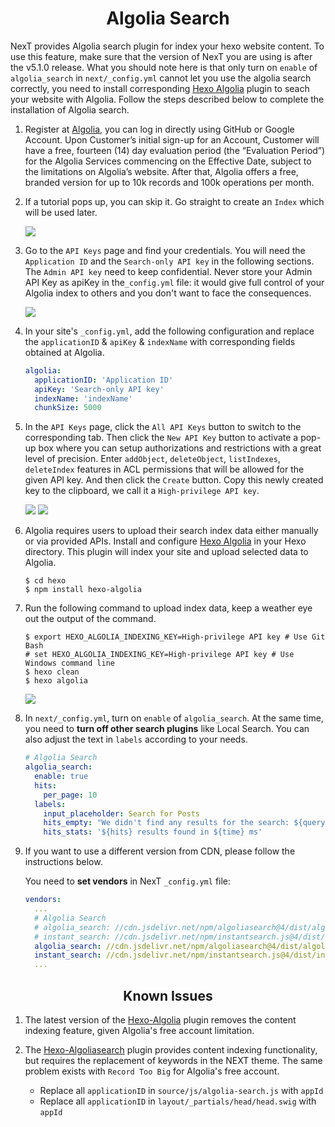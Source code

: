 <h1 align="center">Algolia Search</h1>

NexT provides Algolia search plugin for index your hexo website content. To use this feature, make sure that the version of NexT you are using is after the v5.1.0 release. What you should note here is that only turn on `enable` of `algolia_search` in `next/_config.yml` cannot let you use the algolia search correctly, you need to install corresponding [Hexo Algolia](https://github.com/oncletom/hexo-algolia) plugin to seach your website with Algolia. Follow the steps described below to complete the installation of Algolia search.

1. Register at [Algolia](https://www.algolia.com/), you can log in directly using GitHub or Google Account. Upon Customer’s initial sign-up for an Account, Customer will have a free, fourteen (14) day evaluation period (the “Evaluation Period”) for the Algolia Services commencing on the Effective Date, subject to the limitations on Algolia’s website. After that, Algolia offers a free, branded version for up to 10k records and 100k operations per month.

1. If a tutorial pops up, you can skip it. Go straight to create an `Index` which will be used later.

   ![](https://user-images.githubusercontent.com/16272760/73673892-68a29b00-46ea-11ea-90c5-916b4b11fc7a.png)

1. Go to the `API Keys` page and find your credentials. You will need the `Application ID` and the `Search-only API key` in the following sections. The `Admin API key` need to keep confidential. Never store your Admin API Key as apiKey in the`_config.yml` file: it would give full control of your Algolia index to others and you don't want to face the consequences.

   ![](https://user-images.githubusercontent.com/16272760/73673895-693b3180-46ea-11ea-8f50-8bae850b50d0.png)

1. In your site's `_config.yml`, add the following configuration and replace the `applicationID` & `apiKey` & `indexName` with corresponding fields obtained at Algolia.

   ```yml
   algolia:
     applicationID: 'Application ID'
     apiKey: 'Search-only API key'
     indexName: 'indexName'
     chunkSize: 5000
   ```

1. In the `API Keys` page, click the `All API Keys` button to switch to the corresponding tab. Then click the `New API Key` button to activate a pop-up box where you can setup authorizations and restrictions with a great level of precision. Enter `addObject`, `deleteObject`, `listIndexes`, `deleteIndex` features in ACL permissions that will be allowed for the given API key. And then click the `Create` button. Copy this newly created key to the clipboard, we call it a `High-privilege API key`.

   ![](https://user-images.githubusercontent.com/16272760/73673902-6b04f500-46ea-11ea-9c80-4e5c5002e07b.png)
   ![](https://user-images.githubusercontent.com/16272760/73673905-6b9d8b80-46ea-11ea-9e01-702ec2a8a297.png)

1. Algolia requires users to upload their search index data either manually or via provided APIs. Install and configure [Hexo Algolia](https://github.com/oncletom/hexo-algolia) in your Hexo directory. This plugin will index your site and upload selected data to Algolia.

   ```
   $ cd hexo
   $ npm install hexo-algolia
   ```

1. Run the following command to upload index data, keep a weather eye out the output of the command.

   ```
   $ export HEXO_ALGOLIA_INDEXING_KEY=High-privilege API key # Use Git Bash
   # set HEXO_ALGOLIA_INDEXING_KEY=High-privilege API key # Use Windows command line
   $ hexo clean
   $ hexo algolia
   ```

   ![](http://theme-next.iissnan.com/uploads/algolia/algolia-step-4.png)

1. In `next/_config.yml`, turn on `enable` of `algolia_search`. At the same time, you need to **turn off other search plugins** like Local Search. You can also adjust the text in `labels` according to your needs.

   ```yml
   # Algolia Search
   algolia_search:
     enable: true
     hits:
       per_page: 10
     labels:
       input_placeholder: Search for Posts
       hits_empty: "We didn't find any results for the search: ${query}"
       hits_stats: '${hits} results found in ${time} ms'
   ```

1. If you want to use a different version from CDN, please follow the instructions below.

   You need to **set vendors** in NexT `_config.yml` file:

   ```yml
   vendors:
     ...
     # Algolia Search
     # algolia_search: //cdn.jsdelivr.net/npm/algoliasearch@4/dist/algoliasearch-lite.umd.js
     # instant_search: //cdn.jsdelivr.net/npm/instantsearch.js@4/dist/instantsearch.production.min.js
     algolia_search: //cdn.jsdelivr.net/npm/algoliasearch@4/dist/algoliasearch-lite.umd.js
     instant_search: //cdn.jsdelivr.net/npm/instantsearch.js@4/dist/instantsearch.production.min.js
     ...
   ```

<h2 align="center">Known Issues</h2>

1. The latest version of the [Hexo-Algolia](https://github.com/oncletom/hexo-algolia) plugin removes the content indexing feature, given Algolia's free account limitation.

1. The [Hexo-Algoliasearch](https://github.com/LouisBarranqueiro/hexo-algoliasearch) plugin provides content indexing functionality, but requires the replacement of keywords in the NEXT theme. The same problem exists with `Record Too Big` for Algolia's free account.
   - Replace all `applicationID` in `source/js/algolia-search.js` with `appId`
   - Replace all `applicationID` in `layout/_partials/head/head.swig` with `appId`
